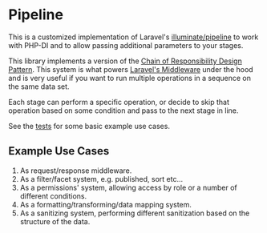 # Pipeline

This is a customized implementation of Laravel's [illuminate/pipeline](https://github.com/illuminate/pipeline) to work with PHP-DI and to allow passing additional parameters to your stages.

This library implements a version of the [Chain of Responsibility Design Pattern](https://refactoring.guru/design-patterns/chain-of-responsibility). This system is what powers [Laravel's Middleware](https://laravel.com/docs/8.x/middleware) under the hood and is very useful if you want to run multiple operations in a sequence on the same data set.

Each stage can perform a specific operation, or decide to skip that operation based on some condition and pass to the next stage in line.

See the [tests](/tests/integration/Tribe/Libs/Pipeline/PipelineTest.php) for some basic example use cases.

## Example Use Cases

1. As request/response middleware.
2. As a filter/facet system, e.g. published, sort etc...
3. As a permissions' system, allowing access by role or a number of different conditions.
4. As a formatting/transforming/data mapping system.
5. As a sanitizing system, performing different sanitization based on the structure of the data.
